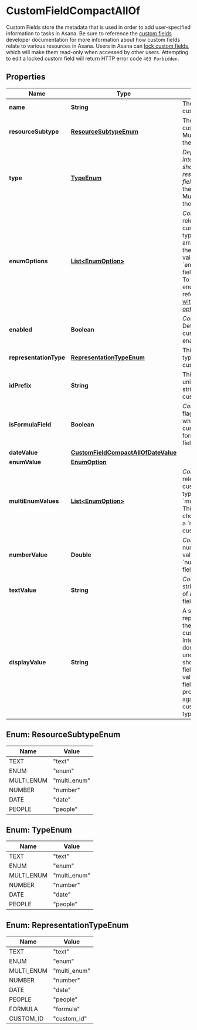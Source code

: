 

# CustomFieldCompactAllOf

Custom Fields store the metadata that is used in order to add user-specified information to tasks in Asana. Be sure to reference the [custom fields](https://raw.githubusercontent.com) developer documentation for more information about how custom fields relate to various resources in Asana.  Users in Asana can [lock custom fields](https://asana.com/guide/help/premium/custom-fields#gl-lock-fields), which will make them read-only when accessed by other users. Attempting to edit a locked custom field will return HTTP error code `403 Forbidden`.

## Properties

| Name | Type | Description | Notes |
|------------ | ------------- | ------------- | -------------|
|**name** | **String** | The name of the custom field. |  [optional] |
|**resourceSubtype** | [**ResourceSubtypeEnum**](#ResourceSubtypeEnum) | The type of the custom field. Must be one of the given values.  |  [optional] [readonly] |
|**type** | [**TypeEnum**](#TypeEnum) | *Deprecated: new integrations should prefer the resource_subtype field.* The type of the custom field. Must be one of the given values.  |  [optional] [readonly] |
|**enumOptions** | [**List&lt;EnumOption&gt;**](EnumOption.md) | *Conditional*. Only relevant for custom fields of type &#x60;enum&#x60;. This array specifies the possible values which an &#x60;enum&#x60; custom field can adopt. To modify the enum options, refer to [working with enum options](https://raw.githubusercontent.com). |  [optional] |
|**enabled** | **Boolean** | *Conditional*. Determines if the custom field is enabled or not. |  [optional] [readonly] |
|**representationType** | [**RepresentationTypeEnum**](#RepresentationTypeEnum) | This field tells the type of the custom field. |  [optional] [readonly] |
|**idPrefix** | **String** | This field is the unique custom ID string for the custom field. |  [optional] |
|**isFormulaField** | **Boolean** | *Conditional*. This flag describes whether a custom field is a formula custom field. |  [optional] |
|**dateValue** | [**CustomFieldCompactAllOfDateValue**](CustomFieldCompactAllOfDateValue.md) |  |  [optional] |
|**enumValue** | [**EnumOption**](EnumOption.md) |  |  [optional] |
|**multiEnumValues** | [**List&lt;EnumOption&gt;**](EnumOption.md) | *Conditional*. Only relevant for custom fields of type &#x60;multi_enum&#x60;. This object is the chosen values of a &#x60;multi_enum&#x60; custom field. |  [optional] |
|**numberValue** | **Double** | *Conditional*. This number is the value of a &#x60;number&#x60; custom field. |  [optional] |
|**textValue** | **String** | *Conditional*. This string is the value of a &#x60;text&#x60; custom field. |  [optional] |
|**displayValue** | **String** | A string representation for the value of the custom field. Integrations that don&#39;t require the underlying type should use this field to read values. Using this field will future-proof an app against new custom field types. |  [optional] [readonly] |



## Enum: ResourceSubtypeEnum

| Name | Value |
|---- | -----|
| TEXT | &quot;text&quot; |
| ENUM | &quot;enum&quot; |
| MULTI_ENUM | &quot;multi_enum&quot; |
| NUMBER | &quot;number&quot; |
| DATE | &quot;date&quot; |
| PEOPLE | &quot;people&quot; |



## Enum: TypeEnum

| Name | Value |
|---- | -----|
| TEXT | &quot;text&quot; |
| ENUM | &quot;enum&quot; |
| MULTI_ENUM | &quot;multi_enum&quot; |
| NUMBER | &quot;number&quot; |
| DATE | &quot;date&quot; |
| PEOPLE | &quot;people&quot; |



## Enum: RepresentationTypeEnum

| Name | Value |
|---- | -----|
| TEXT | &quot;text&quot; |
| ENUM | &quot;enum&quot; |
| MULTI_ENUM | &quot;multi_enum&quot; |
| NUMBER | &quot;number&quot; |
| DATE | &quot;date&quot; |
| PEOPLE | &quot;people&quot; |
| FORMULA | &quot;formula&quot; |
| CUSTOM_ID | &quot;custom_id&quot; |



